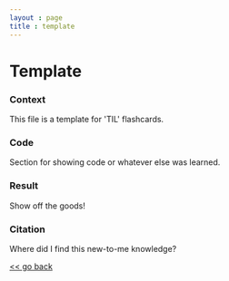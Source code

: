 ```yaml
---
layout : page
title : template
---
```


# Template


### Context
This file is a template for 'TIL' flashcards.

### Code
Section for showing code or whatever else was learned.


### Result
Show off the goods!


### Citation
Where did I find this new-to-me knowledge?


[<< go back](./index.md)
